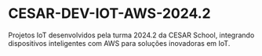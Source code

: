 # CESAR-DEV-IOT-AWS-2024.2
Projetos IoT desenvolvidos pela turma 2024.2 da CESAR School, integrando dispositivos inteligentes com AWS para soluções inovadoras em IoT.
